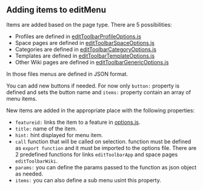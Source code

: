 ## Adding items to editMenu

Items are added based on the page type. There are 5 possibilities:
* Profiles are defined in [editToolbarProfileOptions.js](./core/editToolbar/editToolbarProfileOptions.js)
* Space pages are defined in [editToolbarSpaceOptions.js](./core/editToolbar/editToolbarSpaceOptions.js)
* Categories are defined in [editToolbarCategoryOptions.js](./core/editToolbar/editToolbarCategoryOptions.js)
* Templates are defined in [editToolbarTemplateOptions.js](./core/editToolbar/editToolbarTemplateOptions.js)
* Other Wiki pages are defined in [editToolbarGenericOptions.js](./core/editToolbar/editToolbarGenericOptions.js)

In those files menus are defined in JSON format. 

You can add new buttons if needed. For now only `button:` property is defined and sets the button name and `items:` property contain an array of menu items.

New items are added in the appropriate place with the following properties:
* `featureid:` links the item to a feature in [options.js](./options.js).
* `title:` name of the item.
* `hint:` hint displayed for menu item.
* `call` function that will be called on selection. function must be defined as `export function` and it must be imported to the options file. 
  There are 2 predefined functions for links `editToolbarApp` and space pages `editToolbarWiki`.
* `params:` you can define the params passed to the function as json object as needed.
* `items:` you can also define a sub menu usint this property. 
